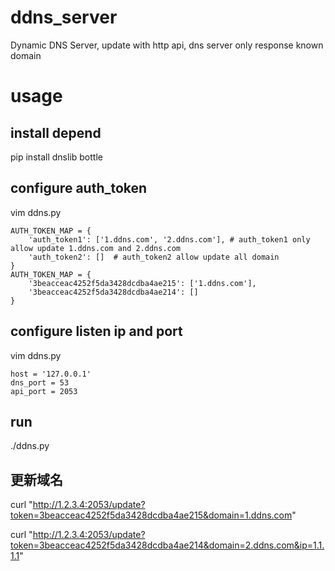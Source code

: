# ddns_server
Dynamic DNS Server, update with http api, dns server only response known domain

# usage
## install depend
pip install dnslib bottle

## configure auth_token
vim ddns.py

```
AUTH_TOKEN_MAP = {
    'auth_token1': ['1.ddns.com', '2.ddns.com'], # auth_token1 only allow update 1.ddns.com and 2.ddns.com
    'auth_token2': []  # auth_token2 allow update all domain
}
AUTH_TOKEN_MAP = {
    '3beacceac4252f5da3428dcdba4ae215': ['1.ddns.com'],
    '3beacceac4252f5da3428dcdba4ae214': []
}
```

## configure listen ip and port
vim ddns.py

```
host = '127.0.0.1'
dns_port = 53
api_port = 2053
```

## run
./ddns.py

## 更新域名
curl "http://1.2.3.4:2053/update?token=3beacceac4252f5da3428dcdba4ae215&domain=1.ddns.com"

curl "http://1.2.3.4:2053/update?token=3beacceac4252f5da3428dcdba4ae214&domain=2.ddns.com&ip=1.1.1.1"

